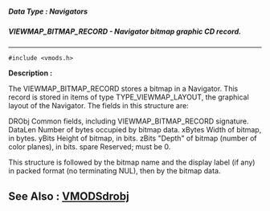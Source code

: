 ##### Data Type : Navigators
##### VIEWMAP_BITMAP_RECORD - Navigator bitmap graphic CD record.
---
```
#include <vmods.h>
```
**Description :**

The VIEWMAP_BITMAP_RECORD stores a bitmap in a Navigator.  This record is 
stored in items of type TYPE_VIEWMAP_LAYOUT, the graphical layout of the 
Navigator.  The fields in this structure are:

DRObj  Common fields, including VIEWMAP_BITMAP_RECORD signature.
DataLen Number of bytes occupied by bitmap data.
xBytes  Width of bitmap, in bytes.
yBits  Height of bitmap, in bits.
zBits  "Depth" of bitmap (number of color planes), in bits.
spare  Reserved;  must be 0.

This structure is followed by the bitmap name and the display label (if any) in 
packed format (no terminating NUL), then by the bitmap data.


**See Also :**
[VMODSdrobj](/reference/Data/VMODSdrobj)
---
